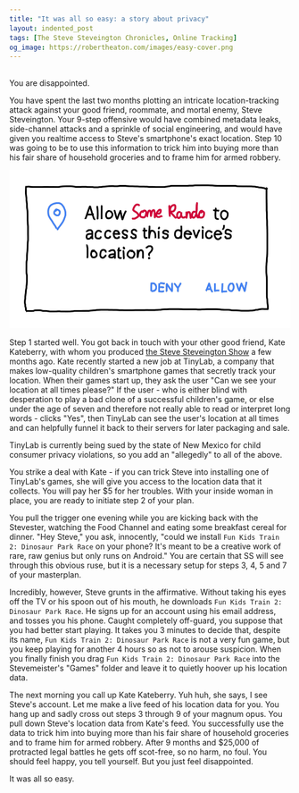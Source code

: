 ```yaml
---
title: "It was all so easy: a story about privacy"
layout: indented_post
tags: [The Steve Steveington Chronicles, Online Tracking]
og_image: https://robertheaton.com/images/easy-cover.png
---
```

<br/>
You are disappointed.

You have spent the last two months plotting an intricate location-tracking attack against your good friend, roommate, and mortal enemy, Steve Steveington. Your 9-step offensive would have combined metadata leaks, side-channel attacks and a sprinkle of social engineering, and would have given you realtime access to Steve's smartphone's exact location. Step 10 was going to be to use this information to trick him into buying more than his fair share of household groceries and to frame him for armed robbery.

<img src="/images/easy-cover.png" />

Step 1 started well. You got back in touch with your other good friend, Kate Kateberry, with whom you produced [the Steve Steveington Show](/2019/01/15/a-brief-history-of-wi-fi-privacy-vulnerabilities/) a few months ago. Kate recently started a new job at TinyLab, a company that makes low-quality children's smartphone games that secretly track your location. When their games start up, they ask the user "Can we see your location at all times please?" If the user - who is either blind with desperation to play a bad clone of a successful children's game, or else under the age of seven and therefore not really able to read or interpret long words - clicks "Yes", then TinyLab can see the user's location at all times and can helpfully funnel it back to their servers for later packaging and sale.

TinyLab is currently being sued by the state of New Mexico for child consumer privacy violations, so you add an "allegedly" to all of the above.

You strike a deal with Kate - if you can trick Steve into installing one of TinyLab's games, she will give you access to the location data that it collects. You will pay her $5 for her troubles. With your inside woman in place, you are ready to initiate step 2 of your plan.

You pull the trigger one evening while you are kicking back with the Stevester, watching the Food Channel and eating some breakfast cereal for dinner. "Hey Steve," you ask, innocently, "could we install `Fun Kids Train 2: Dinosaur Park Race` on your phone? It's meant to be a creative work of rare, raw genius but only runs on Android." You are certain that SS will see through this obvious ruse, but it is a necessary setup for steps 3, 4, 5 and 7 of your masterplan.

Incredibly, however, Steve grunts in the affirmative. Without taking his eyes off the TV or his spoon out of his mouth, he downloads `Fun Kids Train 2: Dinosaur Park Race`. He signs up for an account using his email address, and tosses you his phone. Caught completely off-guard, you suppose that you had better start playing. It takes you 3 minutes to decide that, despite its name, `Fun Kids Train 2: Dinosaur Park Race` is not a very fun game, but you keep playing for another 4 hours so as not to arouse suspicion. When you finally finish you drag `Fun Kids Train 2: Dinosaur Park Race` into the Stevemeister's "Games" folder and leave it to quietly hoover up his location data.

The next morning you call up Kate Kateberry. Yuh huh, she says, I see Steve's account. Let me make a live feed of his location data for you. You hang up and sadly cross out steps 3 through 9 of your magnum opus. You pull down Steve's location data from Kate's feed. You successfully use the data to trick him into buying more than his fair share of household groceries and to frame him for armed robbery. After 9 months and $25,000 of protracted legal battles he gets off scot-free, so no harm, no foul. You should feel happy, you tell yourself. But you just feel disappointed.

It was all so easy.

